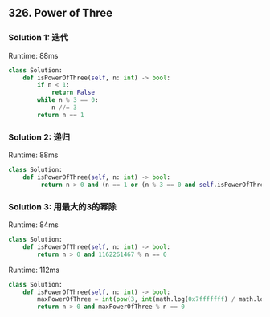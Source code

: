 ## 326. Power of Three

### Solution 1: 迭代

Runtime: 88ms

```Python
class Solution:
    def isPowerOfThree(self, n: int) -> bool:
        if n < 1:
            return False
        while n % 3 == 0:
            n //= 3
        return n == 1
```

### Solution 2: 递归

Runtime: 88ms

```Python
class Solution:
    def isPowerOfThree(self, n: int) -> bool:
         return n > 0 and (n == 1 or (n % 3 == 0 and self.isPowerOfThree( n / 3)))
```


### Solution 3: 用最大的3的幂除

Runtime: 84ms

```Python
class Solution:
    def isPowerOfThree(self, n: int) -> bool:
        return n > 0 and 1162261467 % n == 0
```

Runtime: 112ms

```Python
class Solution:
    def isPowerOfThree(self, n: int) -> bool:
        maxPowerOfThree = int(pow(3, int(math.log(0x7fffffff) / math.log(3))))
        return n > 0 and maxPowerOfThree % n == 0
```
